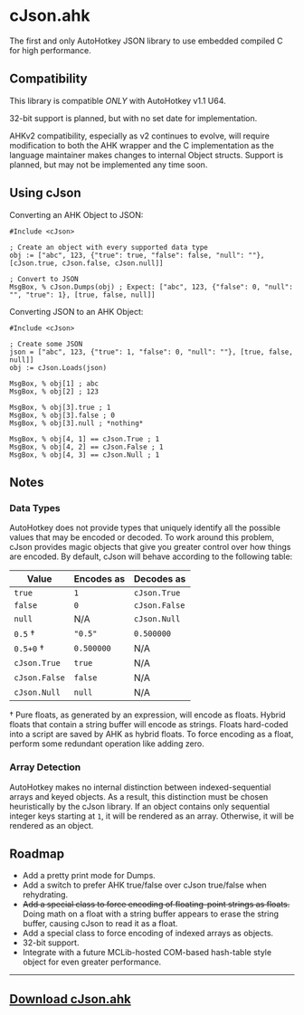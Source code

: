 
# cJson.ahk

The first and only AutoHotkey JSON library to use embedded compiled C for high
performance.

## Compatibility

This library is compatible *ONLY* with AutoHotkey v1.1 U64.

32-bit support is planned, but with no set date for implementation.

AHKv2 compatibility, especially as v2 continues to evolve, will require
modification to both the AHK wrapper and the C implementation as the language
maintainer makes changes to internal Object structs. Support is planned, but
may not be implemented any time soon.

## Using cJson

Converting an AHK Object to JSON:

```ahk
#Include <cJson>

; Create an object with every supported data type
obj := ["abc", 123, {"true": true, "false": false, "null": ""}, [cJson.true, cJson.false, cJson.null]]

; Convert to JSON
MsgBox, % cJson.Dumps(obj) ; Expect: ["abc", 123, {"false": 0, "null": "", "true": 1}, [true, false, null]]
```

Converting JSON to an AHK Object:

```ahk
#Include <cJson>

; Create some JSON
json = ["abc", 123, {"true": 1, "false": 0, "null": ""}, [true, false, null]]
obj := cJson.Loads(json)

MsgBox, % obj[1] ; abc
MsgBox, % obj[2] ; 123

MsgBox, % obj[3].true ; 1
MsgBox, % obj[3].false ; 0
MsgBox, % obj[3].null ; *nothing*

MsgBox, % obj[4, 1] == cJson.True ; 1
MsgBox, % obj[4, 2] == cJson.False ; 1
MsgBox, % obj[4, 3] == cJson.Null ; 1
```

## Notes

### Data Types

AutoHotkey does not provide types that uniquely identify all the possible values
that may be encoded or decoded. To work around this problem, cJson provides
magic objects that give you greater control over how things are encoded. By
default, cJson will behave according to the following table:

| Value         | Encodes as | Decodes as    |
|---------------|------------|---------------|
| `true`        | `1`        | `cJson.True`  |
| `false`       | `0`        | `cJson.False` |
| `null`        | N/A        | `cJson.Null`  |
| `0.5` †       | `"0.5"`    | `0.500000`    |
| `0.5+0` †     | `0.500000` | N/A           |
| `cJson.True`  | `true`     | N/A           |
| `cJson.False` | `false`    | N/A           |
| `cJson.Null`  | `null`     | N/A           |

† Pure floats, as generated by an expression, will encode as floats. Hybrid
  floats that contain a string buffer will encode as strings. Floats hard-coded
  into a script are saved by AHK as hybrid floats. To force encoding as a float,
  perform some redundant operation like adding zero.

### Array Detection

AutoHotkey makes no internal distinction between indexed-sequential arrays and
keyed objects. As a result, this distinction must be chosen heuristically by the
cJson library. If an object contains only sequential integer keys starting at
`1`, it will be rendered as an array. Otherwise, it will be rendered as an
object.

## Roadmap

* Add a pretty print mode for Dumps.
* Add a switch to prefer AHK true/false over cJson true/false when rehydrating.
* ~~Add a special class to force encoding of floating-point strings as floats.~~
  Doing math on a float with a string buffer appears to erase the string buffer,
  causing cJson to read it as a float.
* Add a special class to force encoding of indexed arrays as objects.
* 32-bit support.
* Integrate with a future MCLib-hosted COM-based hash-table style object for
  even greater performance.

---

## [Download cJson.ahk](https://github.com/G33kDude/cJson.ahk/releases)